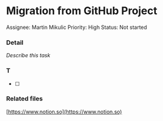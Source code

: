 # Migration from GitHub Project

Assignee: Martin Mikulic
Priority: High
Status: Not started

### Detail

*Describe this task*

### T

- [ ]  

### Related files

[https://www.notion.so](https://www.notion.so)
